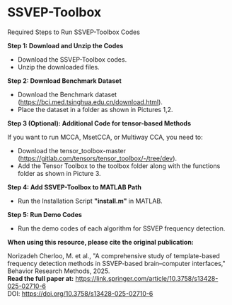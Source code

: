 # SSVEP-Toolbox
Required Steps to Run SSVEP-Toolbox Codes

**Step 1: Download and Unzip the Codes**
- Download the SSVEP-Toolbox codes.
-  Unzip the downloaded files.

**Step 2: Download Benchmark Dataset**
- Download the Benchmark dataset (https://bci.med.tsinghua.edu.cn/download.html). 
- Place the dataset in a folder as shown in Pictures 1,2.

**Step 3 (Optional): Additional Code for tensor-based Methods**

If you want to run MCCA, MsetCCA, or Multiway CCA, you need to:
- Download the tensor_toolbox-master (https://gitlab.com/tensors/tensor_toolbox/-/tree/dev). 
- Add the Tensor Toolbox to the toolbox folder along with the functions folder as shown in Picture 3.

**Step 4: Add SSVEP-Toolbox to MATLAB Path**
- Run the Installation Script **"install.m"** in MATLAB.

**Step 5: Run Demo Codes**
- Run the demo codes of each algorithm for SSVEP frequency detection.



**When using this resource, please cite the original publication:**

Norizadeh Cherloo, M. et al., "A comprehensive study of template-based frequency detection methods in SSVEP-based brain–computer interfaces," Behavior Research Methods, 2025.  
**Read the full paper at:** https://link.springer.com/article/10.3758/s13428-025-02710-6  
DOI: https://doi.org/10.3758/s13428-025-02710-6
